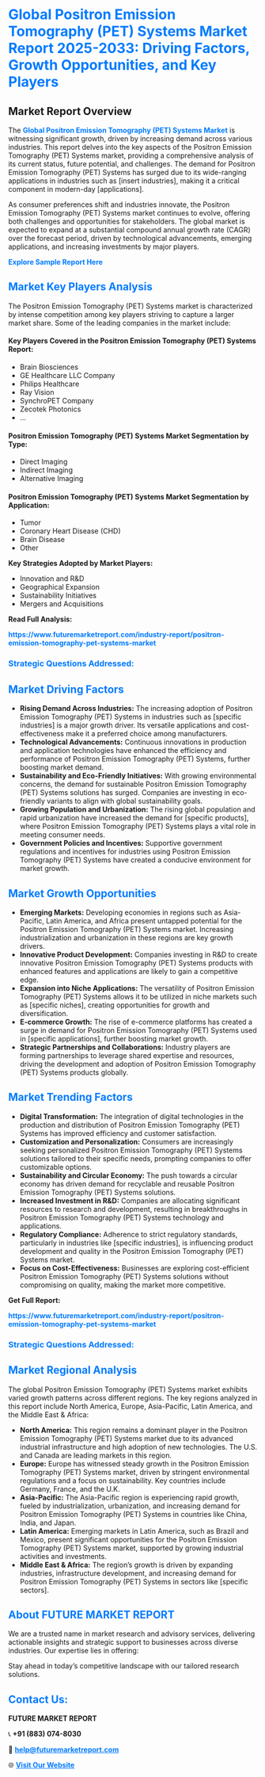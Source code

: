 <h1 style="color: #007BFF;">Global Positron Emission Tomography (PET) Systems Market Report 2025-2033: Driving Factors, Growth Opportunities, and Key Players</h1>

<section id="overview">
<h2>Market Report Overview</h2>
<p>The <a href="https://www.futuremarketreport.com/industry-report/positron-emission-tomography-pet-systems-market" style="color: #007BFF; text-decoration: none;"><strong>Global Positron Emission Tomography (PET) Systems Market</strong></a> is witnessing significant growth, driven by increasing demand across various industries. This report delves into the key aspects of the Positron Emission Tomography (PET) Systems market, providing a comprehensive analysis of its current status, future potential, and challenges. The demand for Positron Emission Tomography (PET) Systems has surged due to its wide-ranging applications in industries such as [insert industries], making it a critical component in modern-day [applications].</p>
<p>As consumer preferences shift and industries innovate, the Positron Emission Tomography (PET) Systems market continues to evolve, offering both challenges and opportunities for stakeholders. The global market is expected to expand at a substantial compound annual growth rate (CAGR) over the forecast period, driven by technological advancements, emerging applications, and increasing investments by major players.</p>
</section>

<section id="overview">
<p><a href="https://www.futuremarketreport.com/request-sample/reportId=104826" style="color: #007BFF; text-decoration: none;"><strong>Explore Sample Report Here</strong></a></p>
</section>

<section id="key-players">
<h2 style="color: #007BFF;">Market Key Players Analysis</h2>
<p>The Positron Emission Tomography (PET) Systems market is characterized by intense competition among key players striving to capture a larger market share. Some of the leading companies in the market include:</p>
<h4>Key Players Covered in the Positron Emission Tomography (PET) Systems Report:</h4>
<ul><li>Brain Biosciences</li><li>GE Healthcare LLC Company</li><li>Philips Healthcare</li><li>Ray Vision</li><li>SynchroPET Company</li><li>Zecotek Photonics</li><li>...</li></ul>
<h4>Positron Emission Tomography (PET) Systems Market Segmentation by Type:</h4>
<ul><li>Direct Imaging</li><li>Indirect Imaging</li><li>Alternative Imaging</li></ul>

<h4>Positron Emission Tomography (PET) Systems Market Segmentation by Application:</h4>
<ul><li>Tumor</li><li>Coronary Heart Disease (CHD)</li><li>Brain Disease</li><li>Other</li></ul>
<p><strong>Key Strategies Adopted by Market Players:</strong></p>
<ul>
<li>Innovation and R&D</li>
<li>Geographical Expansion</li>
<li>Sustainability Initiatives</li>
<li>Mergers and Acquisitions</li>
</ul>
</section>

<section>
<p><strong>Read Full Analysis: </strong></p><a href="https://www.futuremarketreport.com/industry-report/positron-emission-tomography-pet-systems-market" style="color: #007BFF; text-decoration: none;"><strong>https://www.futuremarketreport.com/industry-report/positron-emission-tomography-pet-systems-market</strong></a>
<h3 style="color: #007BFF;">Strategic Questions Addressed:</h3>
</section>

<section id="driving-factors">
<h2 style="color: #007BFF;">Market Driving Factors</h2>
<ul>
<li><strong>Rising Demand Across Industries:</strong> The increasing adoption of Positron Emission Tomography (PET) Systems in industries such as [specific industries] is a major growth driver. Its versatile applications and cost-effectiveness make it a preferred choice among manufacturers.</li>
<li><strong>Technological Advancements:</strong> Continuous innovations in production and application technologies have enhanced the efficiency and performance of Positron Emission Tomography (PET) Systems, further boosting market demand.</li>
<li><strong>Sustainability and Eco-Friendly Initiatives:</strong> With growing environmental concerns, the demand for sustainable Positron Emission Tomography (PET) Systems solutions has surged. Companies are investing in eco-friendly variants to align with global sustainability goals.</li>
<li><strong>Growing Population and Urbanization:</strong> The rising global population and rapid urbanization have increased the demand for [specific products], where Positron Emission Tomography (PET) Systems plays a vital role in meeting consumer needs.</li>
<li><strong>Government Policies and Incentives:</strong> Supportive government regulations and incentives for industries using Positron Emission Tomography (PET) Systems have created a conducive environment for market growth.</li>
</ul>
</section>

<section id="growth-opportunities">
<h2 style="color: #007BFF;">Market Growth Opportunities</h2>
<ul>
<li><strong>Emerging Markets:</strong> Developing economies in regions such as Asia-Pacific, Latin America, and Africa present untapped potential for the Positron Emission Tomography (PET) Systems market. Increasing industrialization and urbanization in these regions are key growth drivers.</li>
<li><strong>Innovative Product Development:</strong> Companies investing in R&D to create innovative Positron Emission Tomography (PET) Systems products with enhanced features and applications are likely to gain a competitive edge.</li>
<li><strong>Expansion into Niche Applications:</strong> The versatility of Positron Emission Tomography (PET) Systems allows it to be utilized in niche markets such as [specific niches], creating opportunities for growth and diversification.</li>
<li><strong>E-commerce Growth:</strong> The rise of e-commerce platforms has created a surge in demand for Positron Emission Tomography (PET) Systems used in [specific applications], further boosting market growth.</li>
<li><strong>Strategic Partnerships and Collaborations:</strong> Industry players are forming partnerships to leverage shared expertise and resources, driving the development and adoption of Positron Emission Tomography (PET) Systems products globally.</li>
</ul>
</section>

<section id="trending-factors">
<h2 style="color: #007BFF;">Market Trending Factors</h2>
<ul>
<li><strong>Digital Transformation:</strong> The integration of digital technologies in the production and distribution of Positron Emission Tomography (PET) Systems has improved efficiency and customer satisfaction.</li>
<li><strong>Customization and Personalization:</strong> Consumers are increasingly seeking personalized Positron Emission Tomography (PET) Systems solutions tailored to their specific needs, prompting companies to offer customizable options.</li>
<li><strong>Sustainability and Circular Economy:</strong> The push towards a circular economy has driven demand for recyclable and reusable Positron Emission Tomography (PET) Systems solutions.</li>
<li><strong>Increased Investment in R&D:</strong> Companies are allocating significant resources to research and development, resulting in breakthroughs in Positron Emission Tomography (PET) Systems technology and applications.</li>
<li><strong>Regulatory Compliance:</strong> Adherence to strict regulatory standards, particularly in industries like [specific industries], is influencing product development and quality in the Positron Emission Tomography (PET) Systems market.</li>
<li><strong>Focus on Cost-Effectiveness:</strong> Businesses are exploring cost-efficient Positron Emission Tomography (PET) Systems solutions without compromising on quality, making the market more competitive.</li>
</ul>
</section>

<section>
<p><strong>Get Full Report: </strong></p><a href="https://www.futuremarketreport.com/industry-report/positron-emission-tomography-pet-systems-market" style="color: #007BFF; text-decoration: none;"><strong>https://www.futuremarketreport.com/industry-report/positron-emission-tomography-pet-systems-market</strong></a>
<h3 style="color: #007BFF;">Strategic Questions Addressed:</h3>
</section>


<section id="regional-analysis">
<h2 style="color: #007BFF;">Market Regional Analysis</h2>
<p>The global Positron Emission Tomography (PET) Systems market exhibits varied growth patterns across different regions. The key regions analyzed in this report include North America, Europe, Asia-Pacific, Latin America, and the Middle East & Africa:</p>
<ul>
<li><strong>North America:</strong> This region remains a dominant player in the Positron Emission Tomography (PET) Systems market due to its advanced industrial infrastructure and high adoption of new technologies. The U.S. and Canada are leading markets in this region.</li>
<li><strong>Europe:</strong> Europe has witnessed steady growth in the Positron Emission Tomography (PET) Systems market, driven by stringent environmental regulations and a focus on sustainability. Key countries include Germany, France, and the U.K.</li>
<li><strong>Asia-Pacific:</strong> The Asia-Pacific region is experiencing rapid growth, fueled by industrialization, urbanization, and increasing demand for Positron Emission Tomography (PET) Systems in countries like China, India, and Japan.</li>
<li><strong>Latin America:</strong> Emerging markets in Latin America, such as Brazil and Mexico, present significant opportunities for the Positron Emission Tomography (PET) Systems market, supported by growing industrial activities and investments.</li>
<li><strong>Middle East & Africa:</strong> The region’s growth is driven by expanding industries, infrastructure development, and increasing demand for Positron Emission Tomography (PET) Systems in sectors like [specific sectors].</li>
</ul>
</section>

<footer>
<h2 style="color: #007BFF;">About FUTURE MARKET REPORT</h2>
<p>We are a trusted name in market research and advisory services, delivering actionable insights and strategic support to businesses across diverse industries. Our expertise lies in offering:</p>

<p>Stay ahead in today’s competitive landscape with our tailored research solutions.</p>

<h2 style="color: #007BFF;">Contact Us:</h2>
<p><strong>FUTURE MARKET REPORT</strong></p>
<p>📞 <strong>+91 (883) 074-8030</strong></p>
<p>📧 <strong><a href="mailto:help@futuremarketreport.com" style="color: #007BFF;">help@futuremarketreport.com</a></strong></p>
<p>🌐 <strong><a href="https://www.futuremarketreport.com/" style="color: #007BFF;">Visit Our Website</a></strong></p>
</footer>